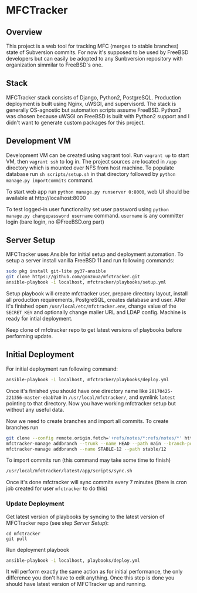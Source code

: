 # MFCTracker

## Overview

This project is a web tool for tracking MFC (merges to stable branches) state of Subversion commits. For now it's supposed to be used by FreeBSD developers but can easily be adopted to any Sunbversion repository with organization simmilar to FreeBSD's one.

## Stack

MFCTracker stack consists of Django, Python2, PostgreSQL. Production deployment is built using Nginx, uWSGI, and supervisord. The stack is generally OS-agnostic but automation scripts assume FreeBSD. Python2 was chosen because uWSGI on FreeBSD is built with Python2 support and I didn't want to generate custom packages for this project. 

## Development VM

Development VM can be created using vagrant tool. Run `vagrant up` to start VM, then `vagrant ssh` to log in. The project sources are located in `/app` directory which is mounted over NFS from host machine. To populate database run `sh scripts/setup.sh` in that directory followed by `python manage.py importcommits` command.

To start web app run `python manage.py runserver 0:8000`, web UI should be available at http://localhost:8000

To test logged-in user functionality set user password using `python manage.py changepassword username` command. `username` is any committer login (bare login, no @FreeBSD.org part)

## Server Setup

MFCTracker uses Ansible for initial setup and deployment automation. To setup a server install vanilla FreeBSD 11 and run following commands:

```sh
sudo pkg install git-lite py37-ansible
git clone https://github.com/gonzoua/mfctracker.git
ansible-playbook -i localhost, mfctracker/playbooks/setup.yml
```

Setup playbook will create mfctracker user, prepare directory layout, install all production requirements, PostgreSQL, creates database and user. After it's finished open `/usr/local/etc/mfctracker.env`, change value of the `SECRET_KEY` and optionally change mailer URL and LDAP config. Machine is ready for intial deployment.

Keep clone of mfctracker repo to get latest versions of playbooks before performing update.

## Initial Deployment

For initial deployment run following command:
```sh
ansible-playbook -i localhost, mfctracker/playbooks/deploy.yml
```

Once it's finished you should have one directory name like `20170425-221356-master-ebab7a0` in `/usr/local/mfctracker/`, and symlink `latest` pointing to that directory. Now you have working mfctracker setup but without any useful data.

Now we need to create branches and import all commits. To create branches run
```sh
git clone --config remote.origin.fetch='+refs/notes/*:refs/notes/*' https://git.freebsd.org/src.git ~/src
mfctracker-manage addbranch --trunk --name HEAD --path main --branch-point 3ade9440198973efee3e6ae9636e1b147c72140b
mfctracker-manage addbranch --name STABLE-12 --path stable/12
```

To import commits run (this command may take some time to finish)
```sh
/usr/local/mfctracker/latest/app/scripts/sync.sh
```

Once it's done mfctracker will sync commits every 7 minutes (there is cron job created for user `mfctracker` to do this)


### Update Deployment

Get latest version of playbooks by syncing to the latest version of MFCTracker repo (see step _Server Setup_):
```
cd mfctracker
git pull
```

Run deployment playbook
```sh
ansible-playbook -i localhost, playbooks/deploy.yml
```
It will perform exactly the same action as for initial performance, the only difference you don't have to edit anything. Once this step is done you should have latest version of MFCTracker up and running.
